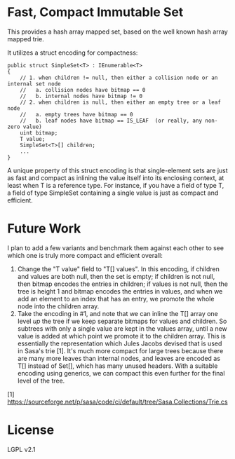 # Fast, Compact Immutable Set

This provides a hash array mapped set, based on the well known hash array mapped trie.

It utilizes a struct encoding for compactness:

    public struct SimpleSet<T> : IEnumerable<T>
    {
        // 1. when children != null, then either a collision node or an internal set node
        //   a. collision nodes have bitmap == 0
        //   b. internal nodes have bitmap != 0
        // 2. when children is null, then either an empty tree or a leaf node
        //   a. empty trees have bitmap == 0
        //   b. leaf nodes have bitmap == IS_LEAF  (or really, any non-zero value)
        uint bitmap;
        T value;
        SimpleSet<T>[] children;
		...
	}

A unique property of this struct encoding is that single-element sets are just as fast
and compact as inlining the value itself into its enclosing context, at least when T
is a reference type. For instance, if you have a field of type T, a field of
type SimpleSet<T> containing a single value is just as compact and efficient.

# Future Work

I plan to add a few variants and benchmark them against each other to see which one
is truly more compact and efficient overall:

 1. Change the "T value" field to "T[] values". In this encoding, if children and values
    are both null, then the set is empty; if children is not null, then bitmap encodes
	the entries in children; if values is not null, then the tree is height 1
	and bitmap encodes the entries in values, and when we add an element to an index
	that has an entry, we promote the whole node into the children array.
 2. Take the encoding in #1, and note that we can inline the T[] array one level *up* the
	tree if we keep separate bitmaps for values and children. So subtrees with only a single
	value are kept in the values array, until a new value is added at which point we promote
	it to the children array. This is essentially the representation which Jules Jacobs devised
	that is used in Sasa's trie [1]. It's much more compact for large trees because there
	are many more leaves than internal nodes, and leaves are encoded as T[] instead of
	Set<T>[], which has many unused headers. With a suitable encoding using generics, we
	can compact this even further for the final level of the tree.

[1] https://sourceforge.net/p/sasa/code/ci/default/tree/Sasa.Collections/Trie.cs

# License

LGPL v2.1